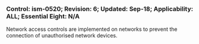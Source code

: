 ### Control: ism-0520; Revision: 6; Updated: Sep-18; Applicability: ALL; Essential Eight: N/A
<p>Network access controls are implemented on networks to prevent the connection of unauthorised network devices.</p>